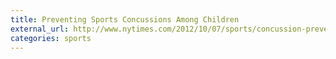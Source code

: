 ```yaml
---
title: Preventing Sports Concussions Among Children
external_url: http://www.nytimes.com/2012/10/07/sports/concussion-prevention-for-child-athletes-robert-c-cantu.html
categories: sports
---
```

